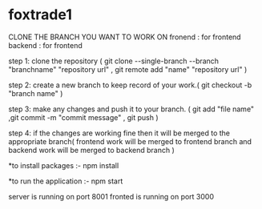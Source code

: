 # foxtrade1
CLONE THE BRANCH YOU WANT TO WORK ON
fronend : for frontend
backend : for frontend

step 1: clone the repository ( git clone --single-branch --branch  "branchname" "repository url" ,
                              git remote add "name" "repository url" )

step 2: create a new branch to keep record of your work.( git checkout -b "branch name" )

step 3: make any changes and push it to your branch. ( git add "file name"
                                                      ,git commit -m "commit message"
                                                      , git push )

step 4: if the changes are working fine then it will be merged to the appropriate branch( frontend work will be merged to frontend branch and backend work will be merged to backend branch )

*to install packages :-
npm install

*to run the application :- 
npm start

server is running on port 8001
fronted is running on port 3000





